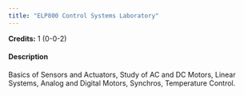 ```yaml
---
title: "ELP800 Control Systems Laboratory"
---
```

**Credits:** 1 (0-0-2)

#### Description
Basics of Sensors and Actuators, Study of AC and DC Motors, Linear Systems, Analog and Digital Motors, Synchros, Temperature Control.